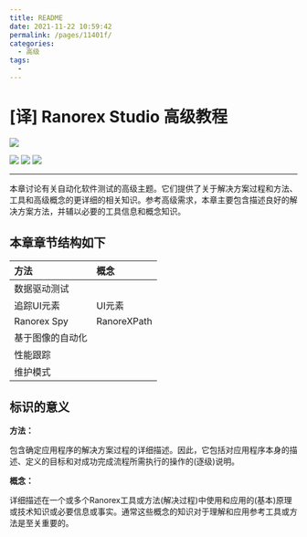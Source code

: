 ```yaml
---
title: README
date: 2021-11-22 10:59:42
permalink: /pages/11401f/
categories:
  - 高级
tags:
  - 
---
```

# [译] Ranorex Studio 高级教程



[![](https://img.shields.io/badge/OfficialPage-ClickMe-blue.svg?longCache=true&style=flat-square)][0]  

[![](https://img.shields.io/badge/Translator-TaylorTaurus-42B983.svg?longCache=true&style=flat-square)](https://github.com/taylortaurus) 
![](https://img.shields.io/badge/TranslateTime-2018年7月5日-green.svg?longCache=true&style=flat-square)
![](https://img.shields.io/badge/UpdateTime-2019年9月27日-green.svg?longCache=true&style=flat-square)

 
---

本章讨论有关自动化软件测试的高级主题。它们提供了关于解决方案过程和方法、工具和高级概念的更详细的相关知识。参考高级需求，本章主要包含描述良好的解决方案方法，并辅以必要的工具信息和概念知识。

## 本章章节结构如下

|**方法**|**概念**|
|:--|:--|
|数据驱动测试||
|追踪UI元素|UI元素|
|Ranorex Spy|RanoreXPath|
|基于图像的自动化||
|性能跟踪||
|维护模式||

## 标识的意义

**方法：** 

包含确定应用程序的解决方案过程的详细描述。因此，它包括对应用程序本身的描述、定义的目标和对成功完成流程所需执行的操作的(逐级)说明。

**概念：**

详细描述在一个或多个Ranorex工具或方法(解决过程)中使用和应用的(基本)原理或技术知识或必要信息或事实。通常这些概念的知识对于理解和应用参考工具或方法是至关重要的。


[0]: https://www.ranorex.com/help/latest/ranorex-studio-advanced/